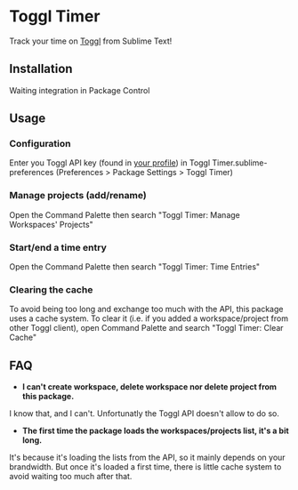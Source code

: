 # Toggl Timer

Track your time on [Toggl](https://www.toggl.com/) from Sublime Text!

## Installation

Waiting integration in Package Control

## Usage

### Configuration

Enter you Toggl API key (found in [your profile](https://www.toggl.com/user/edit)) in Toggl Timer.sublime-preferences (Preferences > Package Settings > Toggl Timer)

### Manage projects (add/rename)

Open the Command Palette then search "Toggl Timer: Manage Workspaces' Projects"

### Start/end a time entry

Open the Command Palette then search "Toggl Timer: Time Entries"

### Clearing the cache

To avoid being too long and exchange too much with the API, this package uses a cache system. To clear it (i.e. if you added a workspace/project from other Toggl client), open Command Palette and search "Toggl Timer: Clear Cache"

## FAQ

* __I can't create workspace, delete workspace nor delete project from this package.__

I know that, and I can't. Unfortunatly the Toggl API doesn't allow to do so.

* __The first time the package loads the workspaces/projects list, it's a bit long.__

It's because it's loading the lists from the API, so it mainly depends on your brandwidth. But once it's loaded a first time, there is little cache system to avoid waiting too much after that.